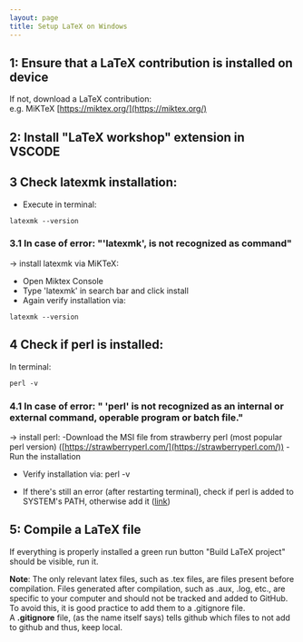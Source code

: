 ```yaml
---
layout: page
title: Setup LaTeX on Windows
---
```


## 1: Ensure that a LaTeX contribution is installed on device
If not, download a LaTeX contribution: <br>
e.g. MiKTeX [https://miktex.org/](https://miktex.org/)

## 2: Install "LaTeX workshop" extension in VSCODE

## 3 Check latexmk installation:
- Execute in terminal:
```
latexmk --version
```

### 3.1 In case of error: "'latexmk', is not recognized as command"
-> install latexmk via MiKTeX: <br>
- Open Miktex Console <br>
- Type 'latexmk' in search bar and click install
- Again verify installation via:
```
latexmk --version
```
## 4 Check if perl is installed:
In terminal:
```
perl -v
```

### 4.1 In case of error: " 'perl' is not recognized as an internal or external command, operable program or batch file."
-> install perl:
-Download the MSI file from strawberry perl (most popular perl version) ([https://strawberryperl.com/](https://strawberryperl.com/))
-Run the installation

- Verify installation via:
perl -v

- If there's still an error (after restarting terminal), check if perl is added to SYSTEM's PATH, otherwise add it ([link](https://www.architectryan.com/2018/03/17/add-to-the-path-on-windows-10/))

## 5: Compile a LaTeX file
If everything is properly installed a green run button "Build LaTeX project" should be visible, run it.

**Note**: 
The only relevant latex files, such as .tex files, are files present before compilation. 
Files generated after compilation, such as .aux, .log, etc., are specific to your computer and should not be tracked and added to GitHub.
To avoid this, it is good practice to add them to a .gitignore file. <br>
A **.gitignore** file, (as the name itself says) tells github which files to not add to github and thus, keep local.